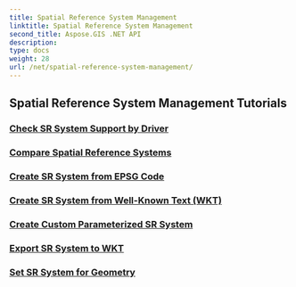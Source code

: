 ```yaml
---
title: Spatial Reference System Management
linktitle: Spatial Reference System Management
second_title: Aspose.GIS .NET API
description: 
type: docs
weight: 28
url: /net/spatial-reference-system-management/
---
```


## Spatial Reference System Management Tutorials
### [Check SR System Support by Driver](./check-sr-system-support-by-driver/)
### [Compare Spatial Reference Systems](./compare-spatial-reference-systems/)
### [Create SR System from EPSG Code](./create-sr-system-from-epsg-code/)
### [Create SR System from Well-Known Text (WKT)](./create-sr-system-from-wkt/)
### [Create Custom Parameterized SR System](./create-custom-parameterized-sr-system/)
### [Export SR System to WKT](./export-sr-system-to-wkt/)
### [Set SR System for Geometry](./set-sr-system-for-geometry/)